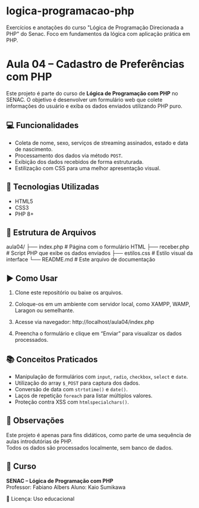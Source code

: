# logica-programacao-php
Exercícios e anotações do curso "Lógica de Programação Direcionada a PHP" do Senac. Foco em fundamentos da lógica com aplicação prática em PHP.

# Aula 04 – Cadastro de Preferências com PHP

Este projeto é parte do curso de **Lógica de Programação com PHP** no SENAC. O objetivo é desenvolver um formulário web que colete informações do usuário e exiba os dados enviados utilizando PHP puro.

## 💻 Funcionalidades

- Coleta de nome, sexo, serviços de streaming assinados, estado e data de nascimento.
- Processamento dos dados via método `POST`.
- Exibição dos dados recebidos de forma estruturada.
- Estilização com CSS para uma melhor apresentação visual.

## 🧰 Tecnologias Utilizadas

- HTML5
- CSS3
- PHP 8+

## 📂 Estrutura de Arquivos

aula04/
├── index.php # Página com o formulário HTML
├── receber.php # Script PHP que exibe os dados enviados
├── estilos.css # Estilo visual da interface
└── README.md # Este arquivo de documentação

## ▶️ Como Usar

1. Clone este repositório ou baixe os arquivos.
2. Coloque-os em um ambiente com servidor local, como XAMPP, WAMP, Laragon ou semelhante.
3. Acesse via navegador:
http://localhost/aula04/index.php

4. Preencha o formulário e clique em “Enviar” para visualizar os dados processados.

## 📚 Conceitos Praticados

- Manipulação de formulários com `input`, `radio`, `checkbox`, `select` e `date`.
- Utilização do array `$_POST` para captura dos dados.
- Conversão de data com `strtotime()` e `date()`.
- Laços de repetição `foreach` para listar múltiplos valores.
- Proteção contra XSS com `htmlspecialchars()`.

## 📌 Observações

Este projeto é apenas para fins didáticos, como parte de uma sequência de aulas introdutórias de PHP.  
Todos os dados são processados localmente, sem banco de dados.

## 🏫 Curso

**SENAC – Lógica de Programação com PHP**  
Professor: Fabiano Albers
Aluno: Kaio Sumikawa

📁 Licença: Uso educacional
